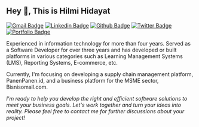 ## Hey 👋, This is Hilmi Hidayat
[![Gmail Badge](https://img.shields.io/badge/-hilmihidayat175@gmail.com-c14438?style=flat&logo=Gmail&logoColor=white&link=mailto:hilmihidayat175@gmail.com)](mailto:hilmihidayat175@gmail.com) 
[![Linkedin Badge](https://img.shields.io/badge/-hilmihidayat-0072b1?style=flat&logo=Linkedin&logoColor=white&link=https://www.linkedin.com/in/hilmihidayat/)](https://www.linkedin.com/in/hilmihidayat/) [![Github Badge](https://img.shields.io/badge/-hilmihidyt-grey?style=flat&logo=github&logoColor=white&link=https://github.com/hilmihidyt/)](https://www.github.com/hilmihidyt/) [![Twitter Badge](https://img.shields.io/badge/-hilmihidyt-00acee?style=flat&logo=twitter&logoColor=white&link=https://twitter.com/hilmihidyt/)](https://www.twitter.com/hilmihidyt/) [![Portfolio Badge](https://img.shields.io/badge/portfolio-web-blue?style=flat&link=https://hilmihidayat.com/)](https://hilmihidayat.com/) <p align='left'>Experienced in information technology for more than four years. Served as a Software Developer for over three years and has developed or built platforms in various categories such as Learning Management Systems (LMS), Reporting Systems, E-commerce, etc.

Currently, I'm focusing on developing a supply chain management platform, PanenPanen.id, and a business platform for the MSME sector, Bisnisomall.com.</p>

*I'm ready to help you develop the right and efficient software solutions to meet your business goals. Let's work together and turn your ideas into reality. Please feel free to contact me for further discussions about your project!*
